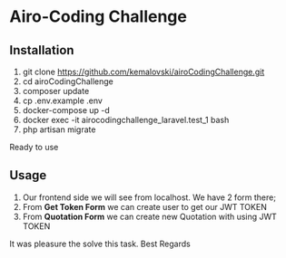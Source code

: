# Airo-Coding Challenge

Installation
------
1. git clone https://github.com/kemalovski/airoCodingChallenge.git
2. cd airoCodingChallenge
3. composer update
4. cp .env.example .env
5. docker-compose up -d
6. docker exec -it airocodingchallenge_laravel.test_1 bash
7. php artisan migrate

Ready to use

Usage
------
1. Our frontend side we will see from localhost. We have 2 form there;
2. From **Get Token Form** we can create user to get our JWT TOKEN
3. From **Quotation Form** we can create new Quotation with using JWT TOKEN

It was pleasure the solve this task.
Best Regards
